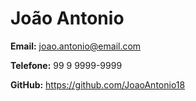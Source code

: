 # João Antonio

**Email:** joao.antonio@email.com

**Telefone:** 99 9 9999-9999

**GitHub:** https://github.com/JoaoAntonio18